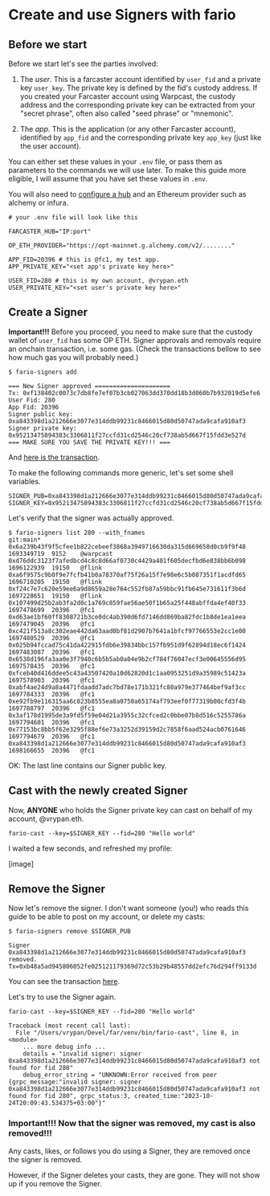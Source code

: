 # Create and use Signers with fario


## Before we start

Before we start let's see the parties involved:

1. The *user*. This is a farcaster account identified by `user_fid` and
a private key `user_key`. The private key is defined by the fid's custody address. If you
created your Farcaster account using Warpcast, the custody address and
the corresponding private key can be extracted from your "secret phrase",
often also called "seed phrase" or "mnemonic".

2. The *app*. This is the application (or any other Farcaster account),
identified by `app_fid` and the corresponding private key `app_key` (just like the user account).

You can either set these values in your `.env` file, or pass them as
parameters to the commands we will use later. To make this guide more
eligible, I will assume that you have set these values in `.env`.

You will also need to [configure a hub](How_to_get_access_to_a_hub.md) and an
Ethereum provider such as alchemy or infura.

```
# your .env file will look like this

FARCASTER_HUB="IP:port"

OP_ETH_PROVIDER="https://opt-mainnet.g.alchemy.com/v2/........"

APP_FID=20396 # this is @fc1, my test app.
APP_PRIVATE_KEY="<set app's private key here>"

USER_FID=280 # this is my own account, @vrypan.eth
USER_PRIVATE_KEY="<set user's private key here>"
```

## Create a Signer

**Important!!!** Before you proceed, you need to make sure that the custody wallet of `user_fid` has some OP ETH.
Signer approvals and removals require an onchain transaction, i.e. some gas. (Check the transactions bellow to see how much gas you will probably need.)

 ```
$ fario-signers add

=== New Signer approved =====================
Tx: 0xf138402c0073c7db8fe7ef07b3cb027063dd370dd18b3d060b7b932019d5efe6
User Fid: 280
App Fid: 20396
Signer public key: 0xa843398d1a212666e3077e314ddb99231c8466015d80d50747ada9cafa910af3
Signer private key: 0x95213475894383c3306811f27ccfd31cd2546c20cf738ab5d667f15fdd3e527d
=== MAKE SURE YOU SAVE THE PRIVATE KEY!!! ===
```

And [here is the transaction](https://optimistic.etherscan.io/tx/0xf138402c0073c7db8fe7ef07b3cb027063dd370dd18b3d060b7b932019d5efe6).

To make the following commands more generic, let's set some shell variables.

```
SIGNER_PUB=0xa843398d1a212666e3077e314ddb99231c8466015d80d50747ada9cafa910af3
SIGNER_KEY=0x95213475894383c3306811f27ccfd31cd2546c20cf738ab5d667f15fdd3e527d
```

Let's verify that the signer was actually approved.

```
$ fario-signers list 280 --with_fnames                                                                                                                                                                                  git:main*
0x6a239b43f9f5cfee1b822cebeef3868a3949716630da315d669658d0cb9f9f48	1693349719	9152	@warpcast
0xd76ddc3123f7afedbcd4c8c8d66af0730c4429a401f605decfbd6e838bb6b098	1696122939	19150	@flink
0xa6f9575c9b0f9e7fcfb41b0a78370af75f26a15f7e98e6c5b087351f1acdfd65	1696710205	19150	@flink
0xf24c7e7c620e59ee6a9d8659a28e764c552fb87a59bbc91fb645e731611f3b6d	1697228651	19150	@flink
0x107499d25b2ab3fa2d0c1a769c859fae56ae50f1b65a25f448abffda4ef40f33	1697478699	20396	@fc1
0xd63ae1bf60ff8308721b3ce0dc4ab390d6fd7146dd869ba82fdc1b8de1ea1eea	1697479045	20396	@fc1
0xc421f513a8c302eae442da63aad0bf81d2907b7641a1bfcf97766553e2cc1e00	1697480529	20396	@fc1
0x025b94fccad75c41da422915fdb6e39834bbc157fb951d9f62894d18ec6f1424	1697483087	20396	@fc1
0x6538d196fa3aa0e3f7940c6b5b5ab0a04e9b2cf784f76047ecf3e00645556d95	1697578435	20396	@fc1
0xfceb40d416ddee5c43a43507420a10d62820d1c1aa0953251d9a35989c51423a	1697578903	20396	@fc1
0xabf4ae24d9a8a4471fdaadd7adc7bd78e171b321fc80a979e377464bef9af3cc	1697784333	20396	@fc1
0xe92fb9e116315aa6c823b8555ea8a0750a65174af793eef0f77319b00cfd3f4b	1697788797	20396	@fc1
0x3af178d1995de3a9fd5f59e04d21a3955c32cfced2c0bbe07b8d516c5255786a	1697794601	20396	@fc1
0x77153bc8bb5f62e3295f88ef6e73a3252d39159d2c7858f6aad524acb0761646	1697794679	20396	@fc1
0xa843398d1a212666e3077e314ddb99231c8466015d80d50747ada9cafa910af3	1698166655	20396	@fc1
```

OK: The last line contains our Signer public key.

## Cast with the newly created Signer

Now, **ANYONE** who holds the Signer private key can cast on behalf of my account, @vrypan.eth.

`fario-cast --key=$SIGNER_KEY --fid=280 "Hello world"`

I waited a few seconds, and refreshed my profile:

[image]

## Remove the Signer

Now let's remove the signer. I don't want someone (you!) who reads this guide to be able to post
on my account, or delete my casts:

```
$ fario-signers remove $SIGNER_PUB

Signer 0xa843398d1a212666e3077e314ddb99231c8466015d80d50747ada9cafa910af3 removed. 
Tx=0xb48a5ad945806052fe025121179369d72c53b29b48557dd2efc76d294ff9133d
```

You can see the transaction [here](https://optimistic.etherscan.io/tx/0xb48a5ad945806052fe025121179369d72c53b29b48557dd2efc76d294ff9133d).

Let's try to use the Signer again.

```
fario-cast --key=$SIGNER_KEY --fid=280 "Hello world" 

Traceback (most recent call last):
  File "/Users/vrypan/Devel/far/venv/bin/fario-cast", line 8, in <module>
    ... more debug info ...
	details = "invalid signer: signer 0xa843398d1a212666e3077e314ddb99231c8466015d80d50747ada9cafa910af3 not found for fid 280"
	debug_error_string = "UNKNOWN:Error received from peer  {grpc_message:"invalid signer: signer 0xa843398d1a212666e3077e314ddb99231c8466015d80d50747ada9cafa910af3 not found for fid 280", grpc_status:3, created_time:"2023-10-24T20:09:43.534375+03:00"}"
```

### Important!!! Now that the signer was removed, my cast is also removed!!!

Any casts, likes, or follows you do using a Signer, they are removed once the signer is removed.

However, if the Signer deletes your casts, they are gone. They will not show up if you remove
the Signer.